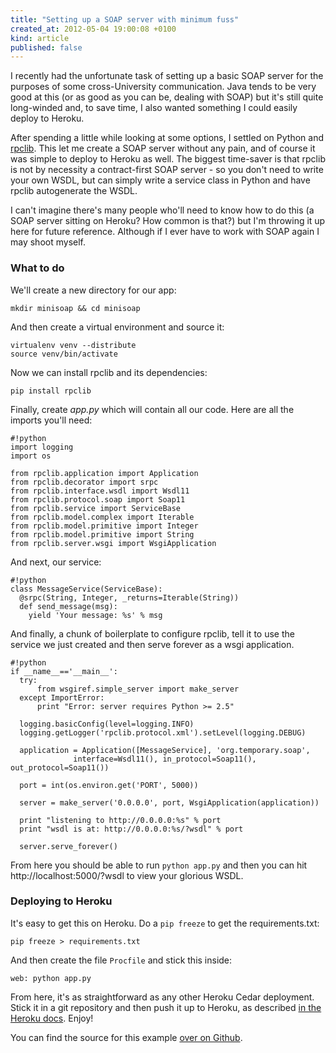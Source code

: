 ```yaml
---
title: "Setting up a SOAP server with minimum fuss"
created_at: 2012-05-04 19:00:08 +0100
kind: article
published: false
---
```


I recently had the unfortunate task of setting up a basic SOAP server for the purposes of some cross-University communication. Java tends to be very good at this (or as good as you can be, dealing with SOAP) but it's still quite long-winded and, to save time, I also wanted something I could easily deploy to Heroku.

After spending a little while looking at some options, I settled on Python and [rpclib](https://github.com/arskom/rpclib). This let me create a SOAP server without any pain, and of course it was simple to deploy to Heroku as well. The biggest time-saver is that rpclib is not by necessity a contract-first SOAP server - so you don't need to write your own WSDL, but can simply write a service class in Python and have rpclib autogenerate the WSDL.

I can't imagine there's many people who'll need to know how to do this (a SOAP server sitting on Heroku? How common is that?) but I'm throwing it up here for future reference. Although if I ever have to work with SOAP again I may shoot myself.

<!-- more -->

### What to do

We'll create a new directory for our app:

    mkdir minisoap && cd minisoap

And then create a virtual environment and source it:

    virtualenv venv --distribute
    source venv/bin/activate

Now we can install rpclib and its dependencies:

    pip install rpclib

Finally, create *app.py* which will contain all our code. Here are all the imports you'll need:

    #!python
    import logging
    import os

    from rpclib.application import Application
    from rpclib.decorator import srpc
    from rpclib.interface.wsdl import Wsdl11
    from rpclib.protocol.soap import Soap11
    from rpclib.service import ServiceBase
    from rpclib.model.complex import Iterable
    from rpclib.model.primitive import Integer
    from rpclib.model.primitive import String
    from rpclib.server.wsgi import WsgiApplication

And next, our service:

    #!python
    class MessageService(ServiceBase):
      @srpc(String, Integer, _returns=Iterable(String))
      def send_message(msg):
        yield 'Your message: %s' % msg

And finally, a chunk of boilerplate to configure rpclib, tell it to use the service we just created and then serve forever as a wsgi application.

    #!python
    if __name__=='__main__':
      try:
          from wsgiref.simple_server import make_server
      except ImportError:
          print "Error: server requires Python >= 2.5"

      logging.basicConfig(level=logging.INFO)
      logging.getLogger('rpclib.protocol.xml').setLevel(logging.DEBUG)

      application = Application([MessageService], 'org.temporary.soap',
                  interface=Wsdl11(), in_protocol=Soap11(), out_protocol=Soap11())

      port = int(os.environ.get('PORT', 5000))

      server = make_server('0.0.0.0', port, WsgiApplication(application))

      print "listening to http://0.0.0.0:%s" % port
      print "wsdl is at: http://0.0.0.0:%s/?wsdl" % port

      server.serve_forever()

From here you should be able to run `python app.py` and then you can hit http://localhost:5000/?wsdl to view your glorious WSDL.

### Deploying to Heroku

It's easy to get this on Heroku. Do a `pip freeze` to get the requirements.txt:

    pip freeze > requirements.txt

And then create the file `Procfile` and stick this inside:

    web: python app.py

From here, it's as straightforward as any other Heroku Cedar deployment. Stick it in a git repository and then push it up to Heroku, as described [in the Heroku docs](https://devcenter.heroku.com/articles/python). Enjoy!

You can find the source for this example [over on Github](https://github.com/clarkdave/clarkdave.net/tree/master/content-support/python-soap-server).